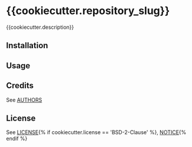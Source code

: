 # {{cookiecutter.repository_slug}}
{{cookiecutter.description}}

## Installation

## Usage

## Credits
See [AUTHORS](AUTHORS.md)

## License
See [LICENSE](LICENSE){% if cookiecutter.license == 'BSD-2-Clause' %}, [NOTICE](NOTICE){% endif %}